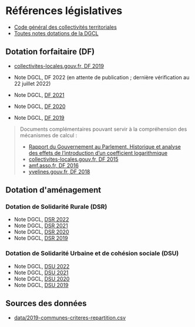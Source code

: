 
# Références législatives

* [Code général des collectivités territoriales](https://www.legifrance.gouv.fr/affichCode.do?cidTexte=LEGITEXT000006070633)
* [Toutes notes dotations de la DGCL](http://www.dotations-dgcl.interieur.gouv.fr/consultation/informations_repartition.php)

## Dotation forfaitaire (DF)

* [collectivites-locales.gouv.fr, DF 2019](https://www.collectivites-locales.gouv.fr/files/files/dgcl_v2/FLAE_circulaires_10_fevrier2016/note_dinformation_2019_dfcom_-_vdef2.pdf)

* Note DGCL, DF 2022 (en attente de publication ; dernière vérification au 22 juillet 2022)
* Note DGCL, [DF 2021](http://www.dotations-dgcl.interieur.gouv.fr/consultation/documentAffichage.php?id=142)
* Note DGCL, [DF 2020](http://www.dotations-dgcl.interieur.gouv.fr/consultation/documentAffichage.php?id=115)
* Note DGCL, [DF 2019](http://www.dotations-dgcl.interieur.gouv.fr/consultation/documentAffichage.php?id=92)

> Documents complémentaires pouvant servir à la compréhension des mécanismes de calcul :
> * [Rapport du Gouvernement au Parlement, Historique et analyse des effets de l’introduction d’un coefficient logarithmique](https://www.banquedesterritoires.fr/sites/default/files/2019-12/Coefficient%20logarithmique%20-%20Rapport%20global%20%282%29.pdf)
> * [collectivites-locales.gouv.fr, DF 2015](https://www.collectivites-locales.gouv.fr/files/files/noteinfo_dotationforfaitairecommunes.pdf)
> * [amf.asso.fr, DF 2016](http://medias.amf.asso.fr/docs/DOCUMENTS/AMF_14463_NOTE.pdf)
> * [yvelines.gouv.fr, DF 2018](http://www.yvelines.gouv.fr/content/download/15362/97278/file/Annexe%20de%20calcul-2018%20Dotation%20forfaitaire.pdf)

## Dotation d'aménagement

### Dotation de Solidarité Rurale (DSR)

* Note DGCL, [DSR 2022](http://www.dotations-dgcl.interieur.gouv.fr/consultation/documentAffichage.php?id=181)
* Note DGCL, [DSR 2021](http://www.dotations-dgcl.interieur.gouv.fr/consultation/documentAffichage.php?id=145)
* Note DGCL, [DSR 2020](http://www.dotations-dgcl.interieur.gouv.fr/consultation/documentAffichage.php?id=123)
* Note DGCL, [DSR 2019](http://www.dotations-dgcl.interieur.gouv.fr/consultation/documentAffichage.php?id=94)

### Dotation de Solidarité Urbaine et de cohésion sociale (DSU)

* Note DGCL, [DSU 2022](http://www.dotations-dgcl.interieur.gouv.fr/consultation/documentAffichage.php?id=179)
* Note DGCL, [DSU 2021](http://www.dotations-dgcl.interieur.gouv.fr/consultation/documentAffichage.php?id=140)
* Note DGCL, [DSU 2020](http://www.dotations-dgcl.interieur.gouv.fr/consultation/documentAffichage.php?id=120)
* Note DGCL, [DSU 2019](http://www.dotations-dgcl.interieur.gouv.fr/consultation/documentAffichage.php?id=93)

## Sources des données

* [data/2019-communes-criteres-repartition.csv](https://www.data.gouv.fr/fr/datasets/criteres-de-repartition-des-dotations-versees-par-letat-aux-collectivites-territoriales/)
